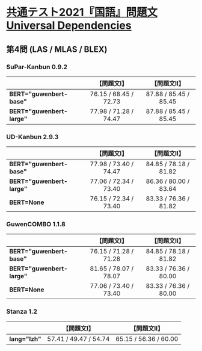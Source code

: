 [共通テスト2021『国語』問題文Universal Dependencies](https://github.com/KoichiYasuoka/UD-KyotsuTest2021Kokugo)
====

## 第4問 (LAS / MLAS / BLEX)

### SuPar-Kanbun 0.9.2

|   |【問題文Ⅰ】|【問題文Ⅱ】|
|---|:---------:|:---------:|
|**BERT="guwenbert-base"** |76.15 / 68.45 / 72.73|87.88 / 85.45 / 85.45|
|**BERT="guwenbert-large"**|77.98 / 71.28 / 74.47|87.88 / 85.45 / 85.45|

### UD-Kanbun 2.9.3

|   |【問題文Ⅰ】|【問題文Ⅱ】|
|---|:---------:|:---------:|
|**BERT="guwenbert-base"** |77.98 / 73.40 / 74.47|84.85 / 78.18 / 81.82|
|**BERT="guwenbert-large"**|77.06 / 72.34 / 73.40|86.36 / 80.00 / 83.64|
|**BERT=None**             |76.15 / 72.34 / 73.40|83.33 / 76.36 / 81.82|

### GuwenCOMBO 1.1.8

|   |【問題文Ⅰ】|【問題文Ⅱ】|
|---|:---------:|:---------:|
|**BERT="guwenbert-base"** |76.15 / 71.28 / 71.28|84.85 / 78.18 / 81.82|
|**BERT="guwenbert-large"**|81.65 / 78.07 / 78.07|83.33 / 76.36 / 80.00|
|**BERT=None**             |77.06 / 73.40 / 73.40|83.33 / 76.36 / 80.00|

### Stanza 1.2

|   |【問題文Ⅰ】|【問題文Ⅱ】|
|---|:---------:|:---------:|
|**lang="lzh"**|57.41 / 49.47 / 54.74|65.15 / 56.36 / 60.00|

